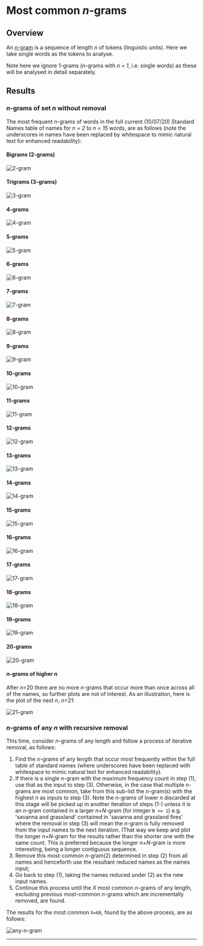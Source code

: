 # Most common *n*-grams

## Overview

An [*n*-gram](http://www.cs.columbia.edu/~kathy/NLP/ClassSlides/Class3-ngrams09/ngrams.pdf) is a sequence of length *n* of tokens (linguistic units). Here we
take single words as the tokens to analyse.

Note here we ignore 1-grams (*n*-grams with *n = 1*, i.e. single words) as
these will be analysed in detail separately.


## Results

### *n*-grams of set *n* without removal

The most frequent *n*-grams of words in the full current (10/07/20) Standard
Names table of names for *n = 2* to *n = 15* words, are as follows (note the
underscores in names have been replaced by whitespace to mimic natural text
for enhanced readability):


#### Bigrams (2-grams)

![2-gram](../results/ngrams/most-common-2-grams.png)


#### Trigrams (3-grams)

![3-gram](../results/ngrams/most-common-3-grams.png)


#### 4-grams

![4-gram](../results/ngrams/most-common-4-grams.png)


#### 5-grams

![5-gram](../results/ngrams/most-common-5-grams.png)


#### 6-grams

![6-gram](../results/ngrams/most-common-6-grams.png)


#### 7-grams

![7-gram](../results/ngrams/most-common-7-grams.png)


#### 8-grams

![8-gram](../results/ngrams/most-common-8-grams.png)


#### 9-grams

![9-gram](../results/ngrams/most-common-9-grams.png)


#### 10-grams

![10-gram](../results/ngrams/most-common-10-grams.png)


#### 11-grams

![11-gram](../results/ngrams/most-common-11-grams.png)


#### 12-grams

![12-gram](../results/ngrams/most-common-12-grams.png)


#### 13-grams

![13-gram](../results/ngrams/most-common-13-grams.png)


#### 14-grams

![14-gram](../results/ngrams/most-common-14-grams.png)


#### 15-grams

![15-gram](../results/ngrams/most-common-15-grams.png)


#### 16-grams

![16-gram](../results/ngrams/most-common-16-grams.png)


#### 17-grams

![17-gram](../results/ngrams/most-common-17-grams.png)


#### 18-grams

![18-gram](../results/ngrams/most-common-18-grams.png)


#### 19-grams

![19-gram](../results/ngrams/most-common-19-grams.png)


#### 20-grams

![20-gram](../results/ngrams/most-common-20-grams.png)


#### *n*-grams of higher *n*

After *n*=20 there are no more *n*-grams that occur more than once across
all of the names, so further plots are not of interest. As an illustration,
here is the plot of the next *n*, *n*=21:

![21-gram](../results/ngrams/most-common-21-grams.png)


### *n*-grams of any *n* with recursive removal

This time, consider *n*-grams of any length and follow a process of
iterative removal, as follows:

1. Find the *n*-grams of any length that occur most frequently within the
   full table of standard names (where underscores have been replaced with
   whitespace to mimic natural text for enhanced readability).
2. If there is a single *n*-gram with the maximum frequency count in step (1),
   use that as the input to step (3). Otherwise, in the case that multiple
   *n*-grams are most common, take from this sub-list the *n*-gram(s) with
   the highest *n* as inputs to step (3). Note the *n*-grams of lower
   *n* discarded at this stage will be picked up in another iteration of
   steps (1-) unless it is an *n*-gram contained in a larger *n+N*-gram
   (for integer `N >= 1`) e.g. 'savanna and grassland' contained in
   'savanna and grassland fires' where the removal in step (3) will mean the
   *n*-gram is fully removed from the input names to the next iteration.
   (That way we keep and plot the longer *n+N*-gram for the results rather
   than the shorter one with the same count. This is preferred because the
   longer *n+N*-gram is more interesting, being a longer contiguous sequence.
3. Remove this most-common *n*-gram(2) determined in step (2) from all names
   and henceforth use the resultant reduced names as the names input;
4. Go back to step (1), taking the names reduced under (2) as the new input
   names.
5. Continue this process until the *X* most common *n*-grams of any length,
   excluding previous most-common *n*-grams which are incrementally removed,
   are found.

The results for the most common `X=60`, found by the above process, are as
follows:

![any-n-gram](../results/ngrams/recursive-n-grams-of-any-n.png)


*****
